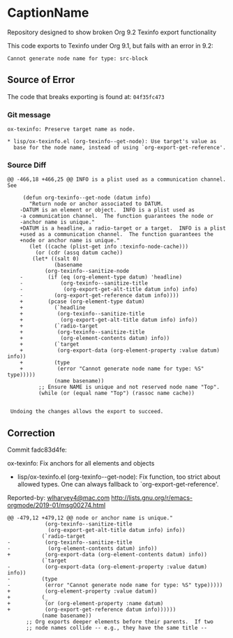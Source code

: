 # CaptionName
Repository designed to show broken Org 9.2 Texinfo export functionality

This code exports to Texinfo under Org 9.1, but fails with an error in 9.2:

    Cannot generate node name for type: src-block

## Source of Error

The code that breaks exporting is found at: `04f35fc473`

### Git message

    ox-texinfo: Preserve target name as node.

    * lisp/ox-texinfo.el (org-texinfo--get-node): Use target's value as
      base for the node name, instead of using `org-export-get-reference'.

### Source Diff

    @@ -466,18 +466,25 @@ INFO is a plist used as a communication channel.  See

         (defun org-texinfo--get-node (datum info)
           "Return node or anchor associated to DATUM.
        -DATUM is an element or object.  INFO is a plist used as
        -a communication channel.  The function guarantees the node or
        -anchor name is unique."
        +DATUM is a headline, a radio-target or a target.  INFO is a plist
        +used as a communication channel.  The function guarantees the
        +node or anchor name is unique."
           (let ((cache (plist-get info :texinfo-node-cache)))
             (or (cdr (assq datum cache))
         	(let* ((salt 0)
         	       (basename
         		(org-texinfo--sanitize-node
        -		 (if (eq (org-element-type datum) 'headline)
        -		     (org-texinfo--sanitize-title
        -		      (org-export-get-alt-title datum info) info)
        -		   (org-export-get-reference datum info))))
        +		 (pcase (org-element-type datum)
        +		   (`headline
        +		    (org-texinfo--sanitize-title
        +		     (org-export-get-alt-title datum info) info))
        +		   (`radio-target
        +		    (org-texinfo--sanitize-title
        +		     (org-element-contents datum) info))
        +		   (`target
        +		    (org-export-data (org-element-property :value datum) info))
        +		   (type
        +		    (error "Cannot generate node name for type: %S" type)))))
         	       (name basename))
         	  ;; Ensure NAME is unique and not reserved node name "Top".
         	  (while (or (equal name "Top") (rassoc name cache))


     Undoing the changes allows the export to succeed.

## Correction

Commit fadc83d4fe:

   ox-texinfo: Fix anchors for all elements and objects

   * lisp/ox-texinfo.el (org-texinfo--get-node): Fix function, too strict
     about allowed types.  One can always fallback to
       `org-export-get-reference'.

   Reported-by: wlharvey4@mac.com
   <http://lists.gnu.org/r/emacs-orgmode/2019-01/msg00274.html>

    @@ -479,12 +479,12 @@ node or anchor name is unique."
     		    (org-texinfo--sanitize-title
       		     (org-export-get-alt-title datum info) info))
       		   (`radio-target
    -		    (org-texinfo--sanitize-title
    -		     (org-element-contents datum) info))
    +		    (org-export-data (org-element-contents datum) info))
     		   (`target
    -		    (org-export-data (org-element-property :value datum) info))
    -		   (type
    -		    (error "Cannot generate node name for type: %S" type)))))
    +		    (org-element-property :value datum))
    +		   (_
    +		    (or (org-element-property :name datum)
    +			(org-export-get-reference datum info))))))
      	       (name basename))
      	  ;; Org exports deeper elements before their parents.  If two
      	  ;; node names collide -- e.g., they have the same title --
